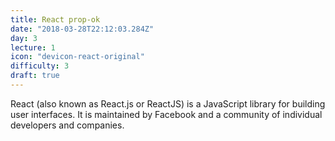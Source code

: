 ```yaml
---
title: React prop-ok
date: "2018-03-28T22:12:03.284Z"
day: 3
lecture: 1
icon: "devicon-react-original"
difficulty: 3
draft: true
---
```


React (also known as React.js or ReactJS) is a JavaScript library for building user interfaces. It is maintained by Facebook and a community of individual developers and companies.